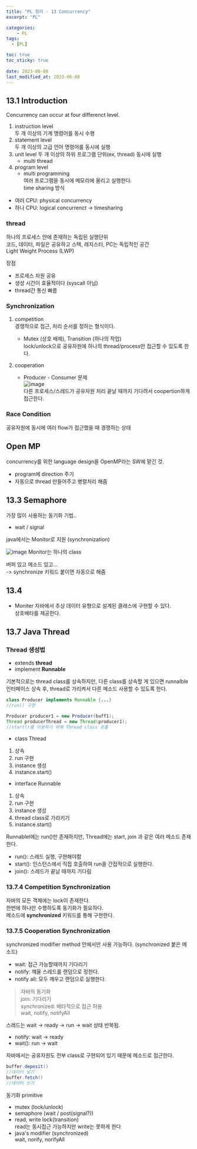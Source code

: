 ```yaml
---
title: "PL 정리 - 13 Concurrency"
excerpt: "PL"

categories:
    - PL
tags:
  - [PL]

toc: true
toc_sticky: true
 
date: 2023-06-08
last_modified_at: 2023-06-08
---
```


## 13.1 Introduction
Concurrency can occur at four differenct level.  
1. instruction level    
    두 개 이상의 기계 명령어를 동시 수행
2. statement level  
    두 개 이상의 고급 언어 명령어를 동시에 실행
3. unit level
    두 개 이상의 하위 프로그램 단위(ex, thread) 동시에 실행
    - multi thread
4. program level  
    - multi programming     
        여러 프로그램을 동시에 메모리에 올리고 실행한다.  
        time sharing 방식

- 여러 CPU: physical concurrency
- 하나 CPU: logical concurrenct -> timesharing

### thread
하나의 프로세스 안에 존재하는 독립된 실행단위   
코드, 데이터, 파일은 공유하고 스택, 레지스터, PC는 독립적인 공간  
Light Weight Process (LWP)  

장점
- 프로세스 자원 공유
- 생성 시간이 효율적이다 (syscall 아님)
- thread간 통신 빠름

### Synchronization
1. competition  
    경쟁적으로 접근, 처리 순서를 정하는 형식이다.   
    - Mutex (상호 배제), Transition (하나의 작업)  
        lock/unlock으로 공유자원에 하나의 thread/process만 접근할 수 있도록 한다.  

2. cooperation  
    - Producer - Consumer 문제  
        ![image](https://github.com/ssoxong/ssoxong.github.io/assets/112956015/65c736a1-ecbc-4d67-bca2-827b1d8238f5)  
        다른 프로세스/스레드가 공유자원 처리 끝날 때까지 기다려서 coopertion하게 접근한다. 


### Race Condition
공유자원에 동시에 여러 flow가 접근했을 때 경쟁하는 상태

## Open MP
concurrency를 위한 language design을 OpenMP라는 SW에 맡긴 것.  
- program에 direction 주기  
- 자동으로 thread 만들어주고 병렬처리 해줌


## 13.3 Semaphore
가장 많이 사용하는 동기화 기법..  
- wait / signal  

java에서는 Monitor로 지원 (synchronization)  

![image](https://github.com/ssoxong/ssoxong.github.io/assets/112956015/e853dfe9-7817-42a8-b9f8-e052ff804065)
Monitor는 하나의 class

버퍼 있고 메소드 있고...   
-> synchronize 키워드 붙이면 자동으로 해줌


## 13.4
- Moniter
자바에서 추상 데이터 유형으로 설계된 클래스에 구현할 수 있다.  
상호배타를 제공한다.

## 13.7 Java Thread
### Thread 생성법
- extends **thread**
- implement **Runnable**  

기본적으로는 thread class를 상속하지만, 다른 class를 상속할 게 있으면 runnalble 인터페이스 상속 후, thread로 가리켜서 다른 메소드 사용할 수 있도록 한다. 

```java
class Producer implements Runnable {...}
//run() 구현

Producer producer1 = new Producer(buff1);
Thread producerThread = new Thread(producer1);
//start()를 이용하기 위해 Thread class 호출
```

- class Thread
1. 상속
2. run 구현
3. instance 생성
4. instance.start()

- interface Runnable
1. 상속
2. run 구현
3. instance 생성
4. thread class로 가리키기
5. instance.start()

Runnablel에는 run()만 존재하지만, Thread에는 start, join 과 같은 여러 메소드 존재한다. 

- run(): 스레드 실행, 구현해야함
- start(): 인스턴스에서 직접 호출하여 run을 간접적으로 실행한다. 
- join(): 스레드가 끝날 때까지 기다림

### 13.7.4 Competition Synchronization
자바의 모든 객체에는 lock이 존재한다.  
한번에 하나만 수행하도록 동기화가 필요하다.  
메소드에 **synchronized** 키워드를 통해 구현한다.

### 13.7.5 Cooperation Synchronization
synchronized modifier method 안에서만 사용 가능하다. (synchronized 붙은 메소드)
- wait: 접근 가능할때까지 기다리기
- notify: 꺠울 스레드를 랜덤으로 정한다.
- notify all: 모두 깨우고 랜덤으로 실행한다.

> 자바의 동기화  
join: 기다리기  
synchronized: 배타적으로 접근 허용  
wait, notify, notifyAll  

스레드는 wait -> ready -> run -> wait 상태 반복됨.  
- notify: wait -> ready
- wait(): run -> wait

자바에서는 공유자원도 전부 class로 구현되어 있기 때문에 메소드로 접근한다.  
```java
buffer.deposit()
//데이터 넣기 
buffer.fetch()
//데이터 쓰기
```

동기화 primitive  
- mutex (lock/unlock)
- semaphore (wait / post(signal?))
- read, write lock(transition)  
    read는 동시접근 가능하지만 write는 못하게 한다
- java's modifier (synchronized)  
    wait, norify, norifyAll